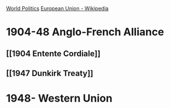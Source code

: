 [World Politics](../World%20Politics)
[European Union - Wikipedia](https://en.wikipedia.org/wiki/European_Union#Timeline)
# 1904-48 Anglo-French Alliance

## [[1904 Entente Cordiale]]
## [[1947 Dunkirk Treaty]]
# 1948- Western Union